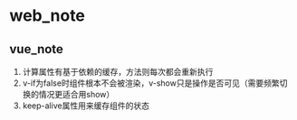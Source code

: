 # web_note
## vue_note
1. 计算属性有基于依赖的缓存，方法则每次都会重新执行
2. v-if为false时组件根本不会被渲染，v-show只是操作是否可见（需要频繁切换的情况更适合用show）
3. keep-alive属性用来缓存组件的状态
